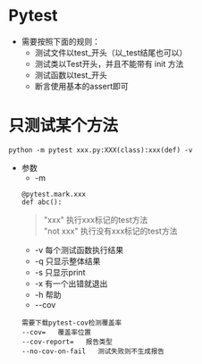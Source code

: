 # Pytest

* 需要按照下面的规则：
   * 测试文件以test_开头（以_test结尾也可以）
   * 测试类以Test开头，并且不能带有 init 方法
   * 测试函数以test_开头
   * 断言使用基本的assert即可

# 只测试某个方法
```
python -m pytest xxx.py:XXX(class):xxx(def) -v
```

* 参数
   * -m
   ```
   @pytest.mark.xxx
   def abc():
   ```
   > "xxx" 执行xxx标记的test方法   
   > "not xxx" 执行没有xxx标记的test方法   
   * -v 每个测试函数执行结果
   * -q 只显示整体结果
   * -s 只显示print
   * -x 有一个出错就退出
   * -h 帮助
   * --cov
   ```
   需要下载pytest-cov检测覆盖率
   --cov=   覆盖率位置
   --cov-report=   报告类型
   --no-cov-on-fail   测试失败则不生成报告
   ```
